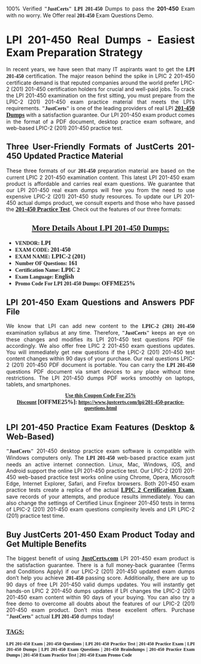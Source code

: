 <p style="text-align: justify;">100% Verified <span style="font-size:14px;"><span style="font-family:Georgia,serif;"><strong>"JustCerts"</strong></span></span> <span style="font-family:Georgia,serif;"><strong>LPI 201-450</strong></span> Dumps to pass the <strong>201-450</strong> Exam with no worry. We Offer real <span style="font-family:Georgia,serif;"><strong>201-450</strong></span> Exam Questions Demo.</p>

<h1 style="text-align: justify;"><strong>LPI 201-450 Real Dumps - Easiest Exam Preparation Strategy</strong></h1>

<p style="text-align: justify;">In recent years, we have seen that many IT aspirants want to get the <span style="font-family:Georgia,serif;"><strong>LPI 201-450</strong></span> certification. The major reason behind the spike in LPIC 2 201-450 certificate demand is that reputed companies around the world prefer LPIC-2 (201) 201-450 certification holders for crucial and well-paid jobs. To crack the LPI 201-450 examination on the first sitting, you must prepare from the LPIC-2 (201) 201-450 exam practice material that meets the LPI’s requirements. <span style="font-size:14px;"><span style="font-family:Georgia,serif;"><strong>"JustCerts"</strong></span></span> is one of the leading providers of real LPI <a href="https://www.justcerts.com/lpi/201-450-practice-questions.html"><span style="font-size:16px;"><u><span style="font-family:Georgia,serif;"><strong>201-450 Dumps</strong></span></u></span></a> with a satisfaction guarantee. Our LPI 201-450 exam product comes in the format of a PDF document, desktop practice exam software, and web-based LPIC-2 (201) 201-450 practice test.</p>

<h2 style="text-align: justify;"><strong>Three User-Friendly Formats of JustCerts 201-450 Updated Practice Material</strong></h2>

<p style="text-align: justify;">These three formats of our <span style="font-family:Georgia,serif;"><strong>201-450 </strong></span> preparation material are based on the current LPIC 2 201-450 examination content. This latest LPI 201-450 exam product is affordable and carries real exam questions. We guarantee that our LPI 201-450 real exam dumps will free you from the need to use expensive LPIC-2 (201) 201-450 study resources. To update our LPI 201-450 actual dumps product, we consult experts and those who have passed the <a href="https://www.justcerts.com/lpi/201-450-practice-questions.html"><u><span style="font-size:16px;"><span style="font-family:Georgia,serif;"><strong>201-450 Practice Test</strong></span></span></u></a>. Check out the features of our three formats:</p>

<h2 style="text-align: center;"><u><strong><span style="font-family:Georgia,serif;">More Details About LPI 201-450 Dumps:</span></strong></u></h2>

<ul>
	<li style="text-align: justify;"><span style="font-size:14px;"><span style="font-family:Georgia,serif;"><strong>VENDOR: </strong></span></span><span style="font-size:16px;"><span style="font-family:Georgia,serif;"><strong>LPI</strong></span></span></li>
	<li style="text-align: justify;"><span style="font-size:14px;"><span style="font-family:Georgia,serif;"><strong>EXAM CODE: </strong></span></span><span style="font-size:16px;"><span style="font-family:Georgia,serif;"><strong>201-450</strong></span></span></li>
	<li style="text-align: justify;"><span style="font-size:14px;"><span style="font-family:Georgia,serif;"><strong>EXAM NAME: </strong></span></span><span style="font-size:16px;"><span style="font-family:Georgia,serif;"><strong>LPIC-2 (201)</strong></span></span></li>
	<li style="text-align: justify;"><span style="font-size:14px;"><span style="font-family:Georgia,serif;"><strong>Number OF Questions: </strong></span></span><span style="font-size:16px;"><span style="font-family:Georgia,serif;"><strong>161</strong></span></span></li>
	<li style="text-align: justify;"><span style="font-size:14px;"><span style="font-family:Georgia,serif;"><strong>Certification Name: </strong></span></span><span style="font-size:16px;"><span style="font-family:Georgia,serif;"><strong>LPIC 2</strong></span></span></li>
	<li style="text-align: justify;"><span style="font-size:14px;"><span style="font-family:Georgia,serif;"><strong>Exam Language: </strong></span></span><span style="font-size:16px;"><span style="font-family:Georgia,serif;"><strong>English</strong></span></span></li>
	<li style="text-align: justify;"><span style="font-size:14px;"><span style="font-family:Georgia,serif;"><strong>Promo Code For LPI 201-450 Dumps: </strong></span></span><span style="font-size:16px;"><span style="font-family:Georgia,serif;"><strong>OFFME25%</strong></span></span></li>
</ul>

<h2 style="text-align: justify;"><strong>LPI 201-450 Exam Questions and Answers PDF File</strong></h2>

<p style="text-align: justify;">We know that LPI can add new content to the <span style="font-family:Georgia,serif;"><strong>LPIC-2 (201) 201-450</strong></span> examination syllabus at any time. Therefore, <span style="font-size:14px;"><span style="font-family:Georgia,serif;"><strong>"JustCerts"</strong></span></span> keeps an eye on these changes and modifies its LPI 201-450 test questions PDF file accordingly. We also offer free LPIC 2 201-450 exam questions updates. You will immediately get new questions if the LPIC-2 (201) 201-450 test content changes within 90 days of your purchase. Our real questions LPIC-2 (201) 201-450 PDF document is portable. You can carry the <span style="font-family:Georgia,serif;"><strong>LPI 201-450</strong></span> questions PDF document via smart devices to any place without time restrictions. The LPI 201-450 dumps PDF works smoothly on laptops, tablets, and smartphones.</p>

<p style="text-align: center;"><span style="font-size:14px;"><span style="font-family:Georgia,serif;"><strong><u>Use this Coupon Code For 25% Discount</u> </strong></span></span><span style="font-size:16px;"><span style="font-family:Georgia,serif;"><strong>[OFFME25%]</strong></span></span><span style="font-size:14px;"><span style="font-family:Georgia,serif;"><strong>: <u><a href="https://www.justcerts.com/lpi/201-450-practice-questions.html">https://www.justcerts.com/lpi/201-450-practice-questions.html</a></u></strong></span></span></p>

<h2 style="text-align: justify;"><strong>LPI 201-450 Practice Exam Features (Desktop & Web-Based)</strong></h2>

<p style="text-align: justify;"><span style="font-size:14px;"><span style="font-family:Georgia,serif;"><strong>"JustCerts"</strong></span></span> 201-450 desktop practice exam software is compatible with Windows computers only. The <span style="font-family:Georgia,serif;"><strong>LPI 201-450</strong></span> web-based practice exam just needs an active internet connection. Linux, Mac, Windows, iOS, and Android support the online LPI 201-450 practice test. Our LPIC-2 (201) 201-450 web-based practice test works online using Chrome, Opera, Microsoft Edge, Internet Explorer, Safari, and Firefox browsers. Both 201-450 exam practice tests create a replica of the actual <u><a href="https://www.justcerts.com/lpi/lpic-2-certification-exams.html"><span style="font-size:16px;"><span style="font-family:Georgia,serif;"><strong>LPIC 2 Certification Exam</strong></span></span></a></u>, save records of your attempts, and produce results immediately. You can also change the settings of Certified Linux Engineer 201-450 tests in terms of LPIC-2 (201) 201-450 exam questions complexity levels and LPI LPIC-2 (201) practice test time.</p>

<h2 style="text-align: justify;"><strong>Buy JustCerts 201-450 Exam Product Today and Get Multiple Benefits</strong></h2>

<p style="text-align: justify;">The biggest benefit of using <a href="https://www.justcerts.com/"><u><span style="font-size:16px;"><span style="font-family:Georgia,serif;"><strong>JustCerts.com</strong></span></span></u></a> LPI 201-450 exam product is the satisfaction guarantee. There is a full money-back guarantee (Terms and Conditions Apply) if our LPIC-2 (201) 201-450 updated exam dumps don’t help you achieve <span style="font-family:Georgia,serif;"><strong>201-450 </strong></span> passing score. Additionally, there are up to 90 days of free LPI 201-450 valid dumps updates. You will instantly get hands-on LPIC 2 201-450 dumps updates if LPI changes the LPIC-2 (201) 201-450 exam content within 90 days of your buying. You can also try a free demo to overcome all doubts about the features of our LPIC-2 (201) 201-450 exam product. Don’t miss these excellent offers. Purchase <span style="font-size:14px;"><span style="font-family:Georgia,serif;"><strong>"JustCerts"</strong></span></span> actual <span style="font-family:Georgia,serif;"><strong>LPI 201-450</strong></span> dumps today!</p>

<h3 style="text-align: justify;"><u><span style="font-size:16px;"><span style="font-family:Georgia,serif;"><strong>TAGS:</strong></span></span></u></h3>

<p style="text-align: justify;"><span style="font-size:12px;"><span style="font-family:Georgia,serif;"><strong>LPI 201-450 Exam | 201-450 Questions | LPI 201-450 Practice Test | 201-450 Practice Exam | LPI 201-450 Dumps | LPI 201-450 Exam Questions | 201-450 Braindumps | 201-450 Practice Exam Dumps | 201-450 Exam Practice Test | 201-450 Exam Promo Code </strong></span></span></p>
